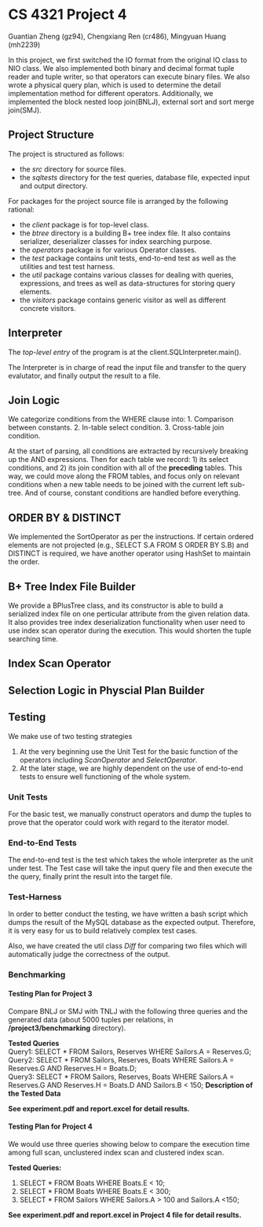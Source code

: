 # CS 4321 Project 4 #

Guantian Zheng (gz94), Chengxiang Ren (cr486), Mingyuan Huang (mh2239)

In this project, we first switched the IO format from the original IO class to NIO class. We also implemented both binary and decimal format tuple reader and tuple writer, so that operators can execute binary files. We also wrote a physical query plan, which is used to determine the detail implementation method for different operators. Additionally, we implemented the block nested loop join(BNLJ), external sort and sort merge join(SMJ). 

## Project Structure 

The project is structured as follows:

  * the _src_ directory for source files.
  * the _sqltests_ directory for the test queries, database file, expected input and output directory.

For packages for the project source file is arranged by the following rational:

  * the _client_ package is for top-level class.
  * the _btree_ directory is a building B+ tree index file. It also contains serializer, deserializer classes for index searching purpose. 
  * the _operators_ package is for various Operator classes.
  * the _test_ package contains unit tests, end-to-end test as well as the utilities and test test harness.
  * the _util_ package contains various classes for dealing with queries, expressions, and trees as well as data-structures for storing query elements.
  * the _visitors_ package contains generic visitor as well as different concrete visitors.

## Interpreter

The _top-level entry_ of the program is at the client.SQLInterpreter.main().

The Interpreter is in charge of read the input file and transfer to the query evalutator, and finally output the result to a file.

## Join Logic

We categorize conditions from the WHERE clause into:
	1. Comparison between constants.
	2. In-table select condition.
	3. Cross-table join condition.

At the start of parsing, all conditions are extracted by recursively breaking up the AND expressions. Then for each table we record: 1) its select conditions, and 2) its join condition with all of the __preceding__ tables. This way, we could move along the FROM tables, and focus only on relevant conditions when a new table needs to be joined with the current left sub-tree. And of course, constant conditions are handled before everything.

## ORDER BY & DISTINCT

We implemented the SortOperator as per the instructions. If certain ordered elements are not projected (e.g., SELECT S.A FROM S ORDER BY S.B) and DISTINCT is required, we have another operator using HashSet to maintain the order.

## B+ Tree Index File Builder
We provide a BPlusTree class, and its constructor is able to build a serialized index file on one perticular attribute from the given relation data. 
It also provides tree index deserialization functionality when user need to use index scan operator during the execution. This would shorten the tuple searching time.  

## Index Scan Operator

## Selection Logic in Physcial Plan Builder 

## Testing

We make use of two testing strategies

1. At the very beginning use the Unit Test for the basic function of the operators including _ScanOperator_ and _SelectOperator_.
2. At the later stage, we are highly dependent on the use of end-to-end tests to ensure well functioning of the whole system.

### Unit Tests

For the basic test, we manually construct operators and dump the tuples to prove that the operator could work with regard to the iterator model.

### End-to-End Tests

The end-to-end test is the test which takes the whole interpreter as the unit under test.
The Test case will take the input query file and then execute the the query, finally print the result into the target file.

### Test-Harness

In order to better conduct the testing, we have written a bash script which dumps the result of the MySQL database as the expected output. Therefore, it is very easy for us to build relatively complex test cases.

Also, we have created the util class _Diff_ for comparing two files which will automatically judge the correctness of the output.


### Benchmarking 
#### Testing Plan for Project 3 
Compare BNLJ or SMJ with TNLJ with the following three queries and the generated data (about 5000 tuples per relations, in **/project3/benchmarking** directory). 

**Tested Queries**  		
	Query1: SELECT * FROM Sailors, Reserves WHERE Sailors.A = Reserves.G;   
	Query2: SELECT * FROM Sailors, Reserves, Boats WHERE Sailors.A = Reserves.G AND Reserves.H = Boats.D;   
	Query3: SELECT * FROM Sailors, Reserves, Boats WHERE Sailors.A = Reserves.G AND Reserves.H = Boats.D AND Sailors.B < 150;
**Description of the Tested Data**  

**See experiment.pdf and report.excel for detail results.**

#### Testing Plan for Project 4 
We would use three queries showing below to compare the execution time among full scan, unclustered index scan and clustered index scan. 

**Tested Queries:**  
1. SELECT * FROM Boats WHERE Boats.E < 10;   
2. SELECT  * FROM Boats WHERE Boats.E < 300;  
3. SELECT * FROM Sailors WHERE Sailors.A  > 100 and Sailors.A <150; 

**See experiment.pdf and report.excel in Project 4 file for detail results.**